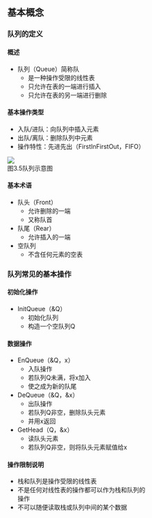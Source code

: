 <div style="float: left; width: 64%; padding: 1%;">

## 基本概念  

### 队列的定义  

#### 概述
* 队列（Queue）简称队
  * 是一种操作受限的线性表
  * 只允许在表的一端进行插入
  * 只允许在表的另一端进行删除

#### 基本操作类型
* 入队/进队：向队列中插入元素
* 出队/离队：删除队列中元素
* 操作特性：先进先出（FirstInFirstOut，FIFO）

![](https://cdn-mineru.openxlab.org.cn/model-mineru/prod/da7e4f84e84162acb3f9824684070eb0b9c7296ec89a63d06b1c5dec814dbf84.jpg)  
图3.5队列示意图  

#### 基本术语
* 队头（Front）
  * 允许删除的一端
  * 又称队首
* 队尾（Rear）
  * 允许插入的一端
* 空队列
  * 不含任何元素的空表

### 队列常见的基本操作  

#### 初始化操作
* InitQueue（&Q）
  * 初始化队列
  * 构造一个空队列Q

#### 数据操作
* EnQueue（&Q，x）
  * 入队操作
  * 若队列Q未满，将x加入
  * 使之成为新的队尾
* DeQueue（&Q，&x）
  * 出队操作
  * 若队列Q非空，删除队头元素
  * 并用x返回
* GetHead（Q，&x）
  * 读队头元素
  * 若队列Q非空，则将队头元素赋值给x

#### 操作限制说明
* 栈和队列是操作受限的线性表
* 不是任何对线性表的操作都可以作为栈和队列的操作
* 不可以随便读取栈或队列中间的某个数据
</div>
<div style="float: right; width: 26%; padding: 1%;">

</div>
<div style="clear: both;"></div>
